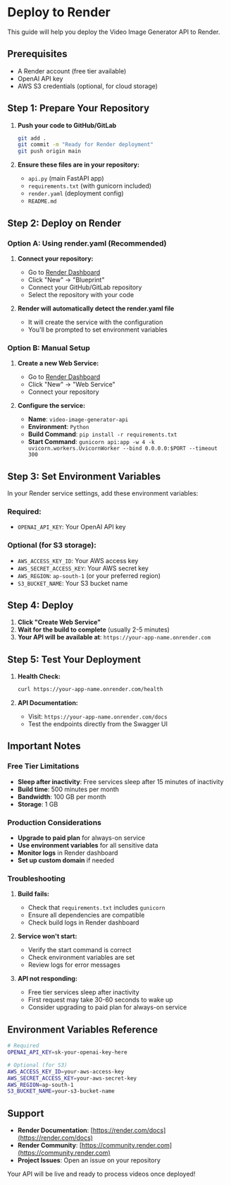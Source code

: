 # Deploy to Render

This guide will help you deploy the Video Image Generator API to Render.

## Prerequisites

- A Render account (free tier available)
- OpenAI API key
- AWS S3 credentials (optional, for cloud storage)

## Step 1: Prepare Your Repository

1. **Push your code to GitHub/GitLab**

   ```bash
   git add .
   git commit -m "Ready for Render deployment"
   git push origin main
   ```

2. **Ensure these files are in your repository:**
   - `api.py` (main FastAPI app)
   - `requirements.txt` (with gunicorn included)
   - `render.yaml` (deployment config)
   - `README.md`

## Step 2: Deploy on Render

### Option A: Using render.yaml (Recommended)

1. **Connect your repository:**

   - Go to [Render Dashboard](https://dashboard.render.com)
   - Click "New" → "Blueprint"
   - Connect your GitHub/GitLab repository
   - Select the repository with your code

2. **Render will automatically detect the render.yaml file**
   - It will create the service with the configuration
   - You'll be prompted to set environment variables

### Option B: Manual Setup

1. **Create a new Web Service:**

   - Go to [Render Dashboard](https://dashboard.render.com)
   - Click "New" → "Web Service"
   - Connect your repository

2. **Configure the service:**
   - **Name**: `video-image-generator-api`
   - **Environment**: `Python`
   - **Build Command**: `pip install -r requirements.txt`
   - **Start Command**: `gunicorn api:app -w 4 -k uvicorn.workers.UvicornWorker --bind 0.0.0.0:$PORT --timeout 300`

## Step 3: Set Environment Variables

In your Render service settings, add these environment variables:

### Required:

- `OPENAI_API_KEY`: Your OpenAI API key

### Optional (for S3 storage):

- `AWS_ACCESS_KEY_ID`: Your AWS access key
- `AWS_SECRET_ACCESS_KEY`: Your AWS secret key
- `AWS_REGION`: `ap-south-1` (or your preferred region)
- `S3_BUCKET_NAME`: Your S3 bucket name

## Step 4: Deploy

1. **Click "Create Web Service"**
2. **Wait for the build to complete** (usually 2-5 minutes)
3. **Your API will be available at**: `https://your-app-name.onrender.com`

## Step 5: Test Your Deployment

1. **Health Check:**

   ```bash
   curl https://your-app-name.onrender.com/health
   ```

2. **API Documentation:**
   - Visit: `https://your-app-name.onrender.com/docs`
   - Test the endpoints directly from the Swagger UI

## Important Notes

### Free Tier Limitations

- **Sleep after inactivity**: Free services sleep after 15 minutes of inactivity
- **Build time**: 500 minutes per month
- **Bandwidth**: 100 GB per month
- **Storage**: 1 GB

### Production Considerations

- **Upgrade to paid plan** for always-on service
- **Use environment variables** for all sensitive data
- **Monitor logs** in Render dashboard
- **Set up custom domain** if needed

### Troubleshooting

1. **Build fails:**

   - Check that `requirements.txt` includes `gunicorn`
   - Ensure all dependencies are compatible
   - Check build logs in Render dashboard

2. **Service won't start:**

   - Verify the start command is correct
   - Check environment variables are set
   - Review logs for error messages

3. **API not responding:**
   - Free tier services sleep after inactivity
   - First request may take 30-60 seconds to wake up
   - Consider upgrading to paid plan for always-on service

## Environment Variables Reference

```bash
# Required
OPENAI_API_KEY=sk-your-openai-key-here

# Optional (for S3)
AWS_ACCESS_KEY_ID=your-aws-access-key
AWS_SECRET_ACCESS_KEY=your-aws-secret-key
AWS_REGION=ap-south-1
S3_BUCKET_NAME=your-s3-bucket-name
```

## Support

- **Render Documentation**: [https://render.com/docs](https://render.com/docs)
- **Render Community**: [https://community.render.com](https://community.render.com)
- **Project Issues**: Open an issue on your repository

Your API will be live and ready to process videos once deployed!
